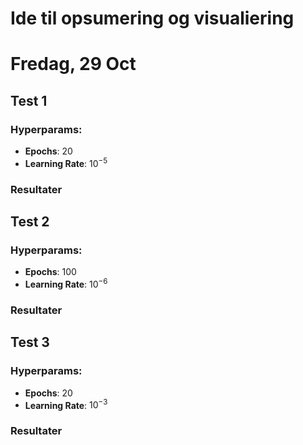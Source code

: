 # Ide til opsumering og visualiering


# Fredag, 29 Oct
## Test 1
### Hyperparams:
- **Epochs**: $20$
- **Learning Rate**: $10^{-5}$

### Resultater

## Test 2
### Hyperparams:
- **Epochs**: $100$
- **Learning Rate**: $10^{-6}$

### Resultater

## Test 3
### Hyperparams:
- **Epochs**: $20$
- **Learning Rate**: $10^{-3}$

### Resultater